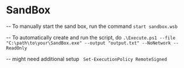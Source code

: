 # SandBox

-- To manually start the sand box, run the command `start sandbox.wsb`

-- To automatically create and run the script, do `.\Execute.ps1 --file "C:\path\to\your\SandBox.exe" --output "output.txt" --NoNetwork --ReadOnly`

-- might need additional setup ` Set-ExecutionPolicy RemoteSigned`
